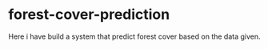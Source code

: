 # forest-cover-prediction
Here i have build a system that predict forest cover based on the data given. 
